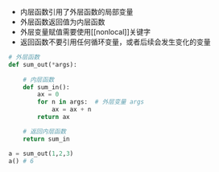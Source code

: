 - 内层函数引用了外层函数的局部变量
- 外层函数返回值为内层函数
- 外层变量赋值需要使用[[nonlocal]]关键字
- 返回函数不要引用任何循环变量，或者后续会发生变化的变量
```python
# 外层函数
def sum_out(*args):  
	
	# 内层函数
    def sum_in():  
        ax = 0
		for n in args:  # 外层变量 args
            ax = ax + n  
        return ax  

	# 返回内层函数
	return sum_in

a = sum_out(1,2,3)
a() # 6
```